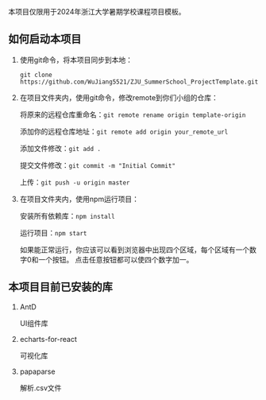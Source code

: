 本项目仅限用于2024年浙江大学暑期学校课程项目模板。

## 如何启动本项目

1. 使用git命令，将本项目同步到本地：

   `git clone https://github.com/WuJiang5521/ZJU_SummerSchool_ProjectTemplate.git`
   
2. 在项目文件夹内，使用git命令，修改remote到你们小组的仓库：

   将原来的远程仓库重命名：`git remote rename origin template-origin`
   
   添加你的远程仓库地址：`git remote add origin your_remote_url`
   
   添加文件修改：`git add .`
   
   提交文件修改：`git commit -m "Initial Commit"`
   
   上传：`git push -u origin master`
   
3. 在项目文件夹内，使用npm运行项目：

   安装所有依赖库：`npm install`
   
   运行项目：`npm start`
   
   如果能正常运行，你应该可以看到浏览器中出现四个区域，每个区域有一个数字0和一个按钮。
   点击任意按钮都可以使四个数字加一。
   
## 本项目目前已安装的库

1. AntD

   UI组件库
   
1. echarts-for-react

   可视化库

1. papaparse

   解析.csv文件
